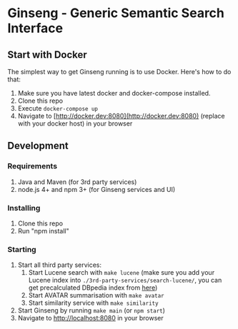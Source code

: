 # Ginseng - Generic Semantic Search Interface

## Start with Docker

The simplest way to get Ginseng running is to use Docker.
Here's how to do that:

1. Make sure you have latest docker and docker-compose installed.
2. Clone this repo
3. Execute `docker-compose up`
4. Navigate to [http://docker.dev:8080](http://docker.dev:8080) (replace with your docker host) in your browser

## Development

### Requirements

1. Java and Maven (for 3rd party services)
2. node.js 4+ and npm 3+ (for Ginseng services and UI)

### Installing

1. Clone this repo
2. Run "npm install"

### Starting

1. Start all third party services:
    1. Start Lucene search with `make lucene` (make sure you add your Lucene index into `./3rd-party-services/search-lucene/`, you can get precalculated DBpedia index from [here](https://drive.google.com/open?id=0B4Wn5v0XvEJWcmZpNkFHNDBfcjg))
    2. Start AVATAR summarisation with `make avatar`
    3. Start similarity service with `make similarity`
2. Start Ginseng by running `make main` (or `npm start`)
3. Navigate to [http://localhost:8080](http://localhost:8080) in your browser
